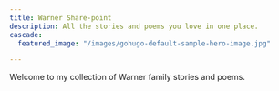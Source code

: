 ```yaml
---
title: Warner Share-point
description: All the stories and poems you love in one place.
cascade:
  featured_image: "/images/gohugo-default-sample-hero-image.jpg"

---
```

Welcome to my collection of Warner family stories and poems.
